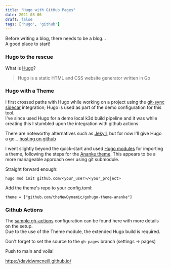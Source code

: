 ```yaml
---
title: "Hugo with GitHub Pages"
date: 2021-08-06
draft: false
tags: ['hugo', 'github']
---
```


Before writing a blog, there needs to be a blog... \
A good place to start!

### Hugo to the rescue
What is [Hugo](https://gohugo.io/getting-started/quick-start/)?
> Hugo is a static HTML and CSS website generator written in Go
### Hugo with a Theme
I first crossed paths with Hugo while working on a project using the [git-sync sidecar](https://github.com/kubernetes/git-sync) integration; Hugo is used as part of the demo configuration for this tool.\
I've since used Hugo for a demo local k3d build pipeline and it was while creating this I stumbled upon the integration with github actions.

There are noteworthy alternatives such as [Jekyll](https://github.com/jekyll/jekyll), but for now I'll give Hugo a go....[hosting on github](https://gohugo.io/hosting-and-deployment/hosting-on-github/)

I went slightly beyond the quick-start and used [Hugo modules](https://gohugo.io/hugo-modules/use-modules/) for importing a theme, following the steps for the [Ananke theme](https://github.com/theNewDynamic/gohugo-theme-ananke#installation). This appears to be a more manageable approach over using git submodule.


Straight forward enough:
```al
hugo mod init github.com/<your_user>/<your_project>
```

Add the theme's repo to your config.toml:
```al
theme = ["github.com/theNewDynamic/gohugo-theme-ananke"]
```

### Github Actions
The [sample gh-actions](https://github.com/peaceiris/actions-gh-pages#getting-started) configuration can be found here with more details on the setup.\
Due to the use of the Theme module, the extended Hugo build is required.

Don't forget to set the source to the ```gh-pages``` branch (settings -> pages)

Push to main and voila!

https://davidwmcneill.github.io/

